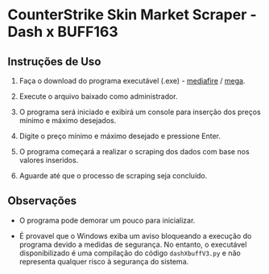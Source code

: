 # CounterStrike Skin Market Scraper - Dash x BUFF163

## Instruções de Uso

1. Faça o download do programa executável (.exe) - [mediafire](https://www.mediafire.com/file/4ojb2fcx35m7gje/DashxBUFF163v1.0.exe/file) / [mega](https://mega.nz/file/BYY1QaaK#QjwJNbOsV_HGvVWec535zIoFOJS0xtKoKAppnEyLVKw).

3. Execute o arquivo baixado como administrador. 

4. O programa será iniciado e exibirá um console para inserção dos preços mínimo e máximo desejados.

5. Digite o preço mínimo e máximo desejado e pressione Enter.

6. O programa começará a realizar o scraping dos dados com base nos valores inseridos.

7. Aguarde até que o processo de scraping seja concluído.

## Observações

- O programa pode demorar um pouco para inicializar.

- É provavel que o Windows exiba um aviso bloqueando a execução do programa devido a medidas de segurança. No entanto, o executável disponibilizado é uma compilação do código `dashXbuffV3.py` e não representa qualquer risco à segurança do sistema.
